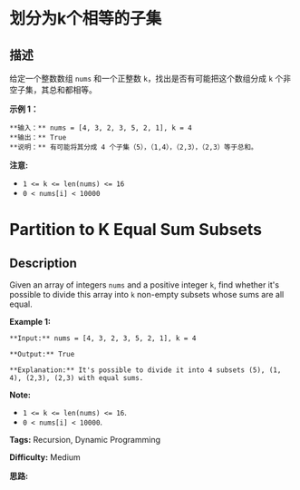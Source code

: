 # 划分为k个相等的子集

## 描述

给定一个整数数组  `nums` 和一个正整数 `k`，找出是否有可能把这个数组分成 `k` 个非空子集，其总和都相等。

**示例 1：**

    
    
    **输入：** nums = [4, 3, 2, 3, 5, 2, 1], k = 4
    **输出：** True
    **说明：** 有可能将其分成 4 个子集（5），（1,4），（2,3），（2,3）等于总和。



**注意:**

  * `1 <= k <= len(nums) <= 16`
  * `0 < nums[i] < 10000`



# Partition to K Equal Sum Subsets

## Description



Given an array of integers `nums` and a positive integer `k`, find whether it's possible to divide this array into `k` non-empty subsets whose sums are all equal.



**Example 1:**

    
    
    **Input:** nums = [4, 3, 2, 3, 5, 2, 1], k = 4
    **Output:** True
    **Explanation:** It's possible to divide it into 4 subsets (5), (1, 4), (2,3), (2,3) with equal sums.
    



**Note:**

  * `1 <= k <= len(nums) <= 16`.
  * `0 < nums[i] < 10000`.


**Tags:** Recursion, Dynamic Programming

**Difficulty:** Medium

**思路:**
